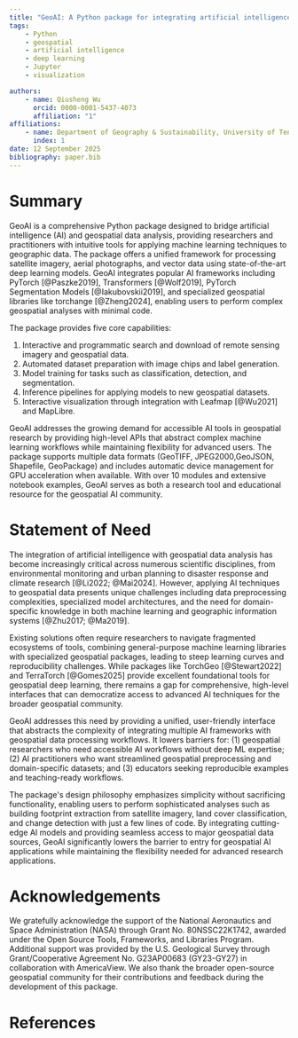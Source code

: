 ```yaml
---
title: "GeoAI: A Python package for integrating artificial intelligence with geospatial data analysis and visualization"
tags:
    - Python
    - geospatial
    - artificial intelligence
    - deep learning
    - Jupyter
    - visualization

authors:
    - name: Qiusheng Wu
      orcid: 0000-0001-5437-4073
      affiliation: "1"
affiliations:
    - name: Department of Geography & Sustainability, University of Tennessee, Knoxville, TN 37996, United States
      index: 1
date: 12 September 2025
bibliography: paper.bib
---
```


# Summary

GeoAI is a comprehensive Python package designed to bridge artificial intelligence (AI) and geospatial data analysis, providing researchers and practitioners with intuitive tools for applying machine learning techniques to geographic data. The package offers a unified framework for processing satellite imagery, aerial photographs, and vector data using state-of-the-art deep learning models. GeoAI integrates popular AI frameworks including PyTorch [@Paszke2019], Transformers [@Wolf2019], PyTorch Segmentation Models [@Iakubovskii2019], and specialized geospatial libraries like torchange [@Zheng2024], enabling users to perform complex geospatial analyses with minimal code.

The package provides five core capabilities:

1. Interactive and programmatic search and download of remote sensing imagery and geospatial data.
2. Automated dataset preparation with image chips and label generation.
3. Model training for tasks such as classification, detection, and segmentation.
4. Inference pipelines for applying models to new geospatial datasets.
5. Interactive visualization through integration with Leafmap [@Wu2021] and MapLibre.

GeoAI addresses the growing demand for accessible AI tools in geospatial research by providing high-level APIs that abstract complex machine learning workflows while maintaining flexibility for advanced users. The package supports multiple data formats (GeoTIFF, JPEG2000,GeoJSON, Shapefile, GeoPackage) and includes automatic device management for GPU acceleration when available. With over 10 modules and extensive notebook examples, GeoAI serves as both a research tool and educational resource for the geospatial AI community.

# Statement of Need

The integration of artificial intelligence with geospatial data analysis has become increasingly critical across numerous scientific disciplines, from environmental monitoring and urban planning to disaster response and climate research [@Li2022; @Mai2024]. However, applying AI techniques to geospatial data presents unique challenges including data preprocessing complexities, specialized model architectures, and the need for domain-specific knowledge in both machine learning and geographic information systems [@Zhu2017; @Ma2019].

Existing solutions often require researchers to navigate fragmented ecosystems of tools, combining general-purpose machine learning libraries with specialized geospatial packages, leading to steep learning curves and reproducibility challenges. While packages like TorchGeo [@Stewart2022] and TerraTorch [@Gomes2025] provide excellent foundational tools for geospatial deep learning, there remains a gap for comprehensive, high-level interfaces that can democratize access to advanced AI techniques for the broader geospatial community.

GeoAI addresses this need by providing a unified, user-friendly interface that abstracts the complexity of integrating multiple AI frameworks with geospatial data processing workflows. It lowers barriers for: (1) geospatial researchers who need accessible AI workflows without deep ML expertise; (2) AI practitioners who want streamlined geospatial preprocessing and domain-specific datasets; and (3) educators seeking reproducible examples and teaching-ready workflows.

The package's design philosophy emphasizes simplicity without sacrificing functionality, enabling users to perform sophisticated analyses such as building footprint extraction from satellite imagery, land cover classification, and change detection with just a few lines of code. By integrating cutting-edge AI models and providing seamless access to major geospatial data sources, GeoAI significantly lowers the barrier to entry for geospatial AI applications while maintaining the flexibility needed for advanced research applications.

# Acknowledgements

We gratefully acknowledge the support of the National Aeronautics and Space Administration (NASA) through Grant No. 80NSSC22K1742, awarded under the Open Source Tools, Frameworks, and Libraries Program. Additional support was provided by the U.S. Geological Survey through Grant/Cooperative Agreement No. G23AP00683 (GY23-GY27) in collaboration with AmericaView. We also thank the broader open-source geospatial community for their contributions and feedback during the development of this package.

# References

